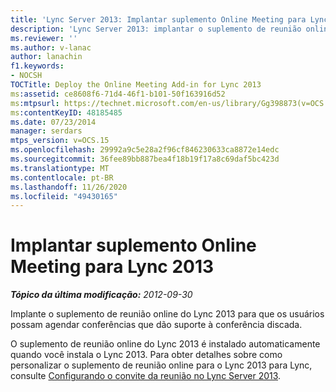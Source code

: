 ```yaml
---
title: 'Lync Server 2013: Implantar suplemento Online Meeting para Lync 2013'
description: 'Lync Server 2013: implantar o suplemento de reunião online do Lync 2013.'
ms.reviewer: ''
ms.author: v-lanac
author: lanachin
f1.keywords:
- NOCSH
TOCTitle: Deploy the Online Meeting Add-in for Lync 2013
ms:assetid: ce8608f6-71d4-46f1-b101-50f163916d52
ms:mtpsurl: https://technet.microsoft.com/en-us/library/Gg398873(v=OCS.15)
ms:contentKeyID: 48185485
ms.date: 07/23/2014
manager: serdars
mtps_version: v=OCS.15
ms.openlocfilehash: 29992a9c5e28a2f96cf846230633ca8872e14edc
ms.sourcegitcommit: 36fee89bb887bea4f18b19f17a8c69daf5bc423d
ms.translationtype: MT
ms.contentlocale: pt-BR
ms.lasthandoff: 11/26/2020
ms.locfileid: "49430165"
---
```

# <a name="deploy-the-online-meeting-add-in-for-lync-2013"></a>Implantar suplemento Online Meeting para Lync 2013

<div data-xmlns="http://www.w3.org/1999/xhtml">

<div class="topic" data-xmlns="http://www.w3.org/1999/xhtml" data-msxsl="urn:schemas-microsoft-com:xslt" data-cs="https://msdn.microsoft.com/">

<div data-asp="https://msdn2.microsoft.com/asp">



</div>

<div id="mainSection">

<div id="mainBody">

<span> </span>

_**Tópico da última modificação:** 2012-09-30_

Implante o suplemento de reunião online do Lync 2013 para que os usuários possam agendar conferências que dão suporte à conferência discada.

O suplemento de reunião online do Lync 2013 é instalado automaticamente quando você instala o Lync 2013. Para obter detalhes sobre como personalizar o suplemento de reunião online para o Lync 2013 para Lync, consulte [Configurando o convite da reunião no Lync Server 2013](lync-server-2013-configuring-the-meeting-invitation.md).

</div>

<span> </span>

</div>

</div>

</div>

